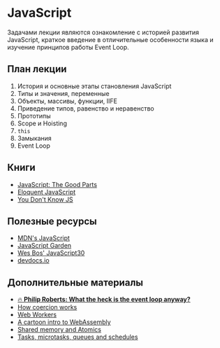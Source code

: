 # JavaScript

Задачами лекции являются ознакомление с историей развития JavaScript, краткое введение в отличительные особенности языка и изучение принципов работы Event Loop.

## План лекции

1. История и основные этапы становления JavaScript
2. Типы и значения, переменные
3. Объекты, массивы, функции, IIFE
4. Приведение типов, равенство и неравенство
5. Прототипы
6. Scope и Hoisting
7. `this`
8. Замыкания
9. Event Loop

## Книги
- [JavaScript: The Good Parts](http://bdcampbell.net/javascript/book/javascript_the_good_parts.pdf)
- [Eloquent JavaScript](http://eloquentjavascript.net/)
- [You Don't Know JS](https://github.com/getify/You-Dont-Know-JS)

## Полезные ресурсы
- [MDN's JavaScript](https://developer.mozilla.org/en-US/docs/Web/JavaScript)
- [JavaScript Garden](https://bonsaiden.github.io/JavaScript-Garden/)
- [Wes Bos' JavaScript30](https://javascript30.com/)
- [devdocs.io](http://devdocs.io/)

## Дополнительные материалы
- [🔥 **Philip Roberts: What the heck is the event loop anyway?**](https://www.youtube.com/watch?v=8aGhZQkoFbQ)
- [How coercion works](http://www.ecma-international.org/ecma-262/5.1/#sec-11.9.3)
- [Web Workers](https://developer.mozilla.org/en-US/docs/Web/API/Web_Workers_API/Using_web_workers)
- [A cartoon intro to WebAssembly](https://hacks.mozilla.org/2017/02/a-cartoon-intro-to-webassembly/)
- [Shared memory and Atomics](http://2ality.com/2017/01/shared-array-buffer.html)
- [Tasks, microtasks, queues and schedules](https://jakearchibald.com/2015/tasks-microtasks-queues-and-schedules/)